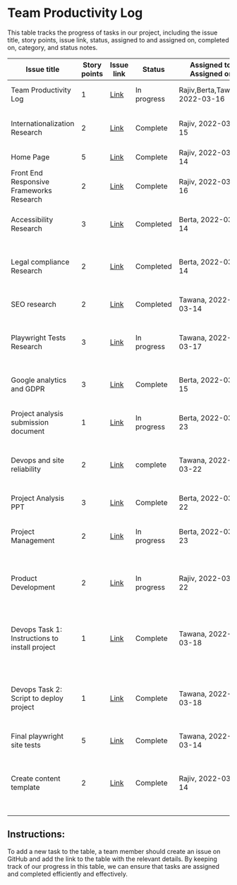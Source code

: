 # Team Productivity Log

This table tracks the progress of tasks in our project, including the issue title, story points, issue link, status, assigned to and assigned on, completed on, category, and status notes.

| Issue title                              | Story points | Issue link                                                            | Status      | Assigned to, Assigned on | Completed on | Category      | Status notes                                             |
|------------------------------------------|--------------|-----------------------------------------------------------------------|-------------|--------------------------|--------------|---------------|----------------------------------------------------------|
| Team Productivity Log                    | 1            | [Link](https://github.com/tawana0518/mywebclass-simulation/issues/11) | In progress   | Rajiv,Berta,Tawana, 2022-03-16        | 2022-03-24   | Documentation | Completed documenting Marked Down File                   |
| Internationalization Research            | 2            | [Link](https://github.com/tawana0518/mywebclass-simulation/issues/3)  | Complete | Rajiv, 2022-03-15        | 2022-03-20           | Research      | Drafted initial version on Internationalization Research |
| Home Page                                | 5            | [Link](https://github.com/tawana0518/mywebclass-simulation/issues/2)  | Complete | Rajiv, 2022-03-14        | 2022-03-23           | Enhancement   | Initial analysis in progress                             |
| Front End Responsive Frameworks Research | 2           | [Link](https://github.com/tawana0518/mywebclass-simulation/issues/13) | Complete       | Rajiv, 2022-03-16         | 2022-03-22           | Research      |  Some minimal improvements we can make in Sprint1                                              |
| Accessibility Research           | 3           | [Link](https://github.com/tawana0518/mywebclass-simulation/issues/4)  | Completed | Berta, 2022-03-14        | 2022-03-22     | Research      | Drafted initial version on Accessibility Research |
| Legal compliance Research           | 2            | [Link](https://github.com/tawana0518/mywebclass-simulation/issues/6)  | Completed | Berta, 2022-03-14        | 2022-03-21     | Research      | Drafted initial version for legal compliance and privacy policy Research |
| SEO research          | 2            | [Link](https://github.com/tawana0518/mywebclass-simulation/issues/5)  | Completed | Tawana, 2022-03-14        | 2022-03-15     | Research      | Researched and draft SEO Research - found in Wiki |
|Playwright Tests Research          | 3           | [Link](https://github.com/tawana0518/mywebclass-simulation/issues/12) | In progress | Tawana, 2022-03-17  | 2022-03-21    | Research    | Continuing research on playwright testing and lighthouse reports |
|Google analytics and GDPR          | 3           | [Link](https://github.com/tawana0518/mywebclass-simulation/issues/9) | Complete | Berta, 2022-03-15  | 2022-03-21    | Research    | Continuing research on google analytics and GDPR |
|Project analysis submission document          | 1          | [Link](https://github.com/tawana0518/mywebclass-simulation/issues/53) | In progress | Berta, 2022-03-23  | 2022-03-24  | Documentation    | Create a doc. with link to wiki, retrospective report, tasks |
|Devops and site reliability         | 2           | [Link](https://github.com/tawana0518/mywebclass-simulation/issues/52) | complete | Tawana, 2022-03-22  |   2022-03-24   | Documentation    | talk about testing with automated tests that can be used to measure site performance |
|Project Analysis PPT          | 3           | [Link](https://github.com/tawana0518/mywebclass-simulation/issues/51) | Complete | Berta, 2022-03-22  |   2022-03-24  | Documentation    | to summarize our agile documentation |
|Project Management         | 2           | [Link](https://github.com/tawana0518/mywebclass-simulation/issues/50) | In progress | Berta, 2022-03-23  |  2022-03-24      | Documentation    | project task board, method used, issues, productivity log |
|Product Development         | 2           | [Link](https://github.com/tawana0518/mywebclass-simulation/issues/49) | In progress | Rajiv, 2022-03-22  |  2022-03-24      | Documentation    | Includes the research done for internationalization, SEO, Accessibility, google analytics and privacy |
|Devops Task 1: Instructions to install project         | 1           | [Link](https://github.com/tawana0518/mywebclass-simulation/issues/15) | Complete | Tawana, 2022-03-18  |  2022-03-21      | Instructions    | Create easy-to-understand and reliable instructions for installing the project on the developer's Mac |
|Devops Task 2: Script to deploy project       | 1           | [Link](https://github.com/tawana0518/mywebclass-simulation/issues/16) | Complete | Tawana, 2022-03-18  |  2022-03-21      | Instructions    | Instructions and scripts to deploy the project and, if necessary, how to set up the development server  |
|Final playwright site tests          | 5          | [Link](https://github.com/tawana0518/mywebclass-simulation/issues/10) | Complete | Tawana, 2022-03-14  |    2022-03-22  | Testing   | Test the overall webpage |
|Create content template          | 2         | [Link](https://github.com/tawana0518/mywebclass-simulation/issues/7) | Complete | Rajiv, 2022-03-14  |    2022-03-22  | Development   | Create a content template that will serve as a blueprint for creating new pages on the website.  |
## Instructions:
To add a new task to the table, a team member should create an issue on GitHub and add the link to the table with the relevant details. By keeping track of our progress in this table, we can ensure that tasks are assigned and completed efficiently and effectively. 

